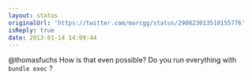 ```yaml
---
layout: status
originalUrl: 'https://twitter.com/marcgg/status/290823013518155776'
isReply: true
date: 2013-01-14 14:09:44
---
```


@thomasfuchs How is that even possible? Do you run everything with `bundle exec` ?
